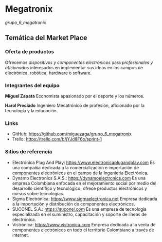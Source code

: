 # Megatronix
*grupo_6_megatronix*

## Temática del Market Place

### Oferta de productos
Ofrecemos *dispositivos y componentes electrónicos* para *profesionales y aficionados* interesados en implementar sus ideas en los campos de electrónica, robótica, hardware o software.

### Integrantes del equipo

**Miguel Zapata**
Economista apasionado por el deporte y los números.

**Harol Preciado**
Ingeniero Mecatrónico de profesión, aficionado por la tecnología y la educación.

### Links
- GitHub: https://github.com/miguezaga/grupo_6_megatronix
- Trello: https://trello.com/b/jYJd8F6o/sprint-1

### Sitios de referencia
- Electrónica Plug And Play: https://www.electronicaplugandplay.com
    Es una compañia dedicada a la comercialización e importación de componentes electrónicos en el campo de la Ingeniería Electrónica.
- Dynamo Electronics S.A.S.: https://dynamoelectronics.com
    Es una empresa Colombiana enfocada en el mejoramiento social por medio del desarrollo científico y tecnológico, ofrece productos electrónicos y cursos sobre tecnologías.
- Sigma Electrónica: https://www.sigmaelectronica.net
    Empresa dedicada a la  importación y distribución de componentes electrónicos.
- SUCONEL S.A.: https://suconel.com
    Es una empresa de tecnología especializada en el suministro, capacitación y soporte de líneas de electrónica.
- Vistrónica: https://www.vistronica.com
    Empresa dedicada a la venta de componentes electrónicos en todo el territorio Colombiano a través de internet.
